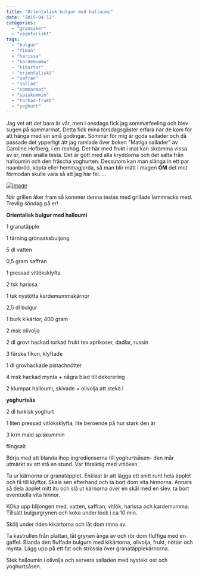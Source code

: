 ```yaml
---
title: "Orientalisk bulgur med halloumi"
date: "2015-04-12"
categories: 
  - "gronsaker"
  - "vegetariskt"
tags: 
  - "bulgur"
  - "fikon"
  - "harissa"
  - "kardemumma"
  - "kikartor"
  - "orientaliskt"
  - "safran"
  - "sallad"
  - "sommarmat"
  - "spiskummin"
  - "torkad-frukt"
  - "yoghurt"
---
```


Jag vet att det bara är vår, men i onsdags fick jag sommarfeeling och blev sugen på sommarmat. Detta fick mina torsdagsgäster erfara när de kom för att hänga med sin små godingar. Sommar för mig är goda sallader och då passade det ypperligt att jag ramlade över boken "Matiga sallader" av Caroline Hofberg, i en reahög. Det här med frukt i mat kan skrämma vissa av er, men snälla testa. Det är gott med alla kryddorna och det salta från halloumin och den fräscha yoghurten. Dessutom kan man slänga in ett par naanbröd, köpta eller hemmagjorda, så man blir mätt i magen **OM** det mot förmodan skulle vara så att jag har fel.....

[![image](images/image3-1024x768.jpg)](http://import.local/wp-content/uploads/2015/04/image3.jpg)

När grillen åker fram så kommer denna testas med grillade lammracks med. Trevlig söndag på er!

**Orientalisk bulgur med halloumi**

1 granatäpple

1 tärning grönsaksbuljong

5 dl vatten

0,5 gram saffran

1 pressad vitlöksklyfta

2 tsk harissa

1 tsk nystötta kardemummakärnor

2,5 dl bulgur

1 burk kikärtor, 400 gram

2 msk olivolja

2 dl grovt hackad torkad frukt tex aprikoser, dadlar, russin

3 färska fikon, klyftade

1 dl grovhackade pistachnötter

4 msk hackad mynta + några blad till dekorering

2 klumpar halloumi, skivade + olivolja att steka i

**yoghurtsås**

2 dl turkisk yoghurt

1 liten pressad vitlöksklyfta, lite beroende på hur stark den är

3 krm mald spiskummin

flingsalt

Börja med att blanda ihop ingredienserna till yoghurtsåsen- den mår utmärkt av att stå en stund. Var försiktig med vitlöken.

Ta ur kärnorna ur granatäpplet. Enklast är att lägga ett snitt runt hela äpplet och få till klyftor. Skala sen efterhand och ta bort dom vita hinnorna. Annars så dela äpplet mitt itu och slå ut kärnorna över en skål med en slev. ta bort eventuella vita hinnor.

KOka upp biljongen med, vatten, saffran, vitlök, harissa och kardemumma. Tillsätt bulgurgrynen och koka under lock i ca 10 min.

Skölj under tiden kikärtorna och låt dom rinna av.

Ta kastrullen från plattan, låt grynen ånga av och rör dom fluffiga med en gaffel. Blanda den fluffade bulgurn med kikärtorna, olivolja, frukt, nötter och mynta. Lägg upp på ett fat och strössla över granatäpplekärnorna.

Stek halloumin i olivolja och servera salladen med nystekt ost och yoghurtsåsen.
